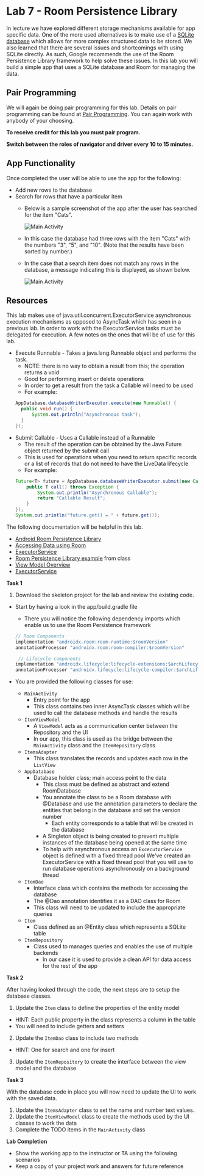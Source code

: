 # Lab 7 - Room Persistence Library

In lecture we have explored different storage mechanisms available for app specific data.  One of the more used alternatives is to make use of a [SQLite database](https://www.sqlite.org/) which allows for more complex structured data to be stored.  We also learned that there are several issues and shortcomings with using SQLite directly.  As such, Google recommends the use of the Room Persistence Library framework to help solve these issues.  In this lab you will build a simple app that uses a SQLite database and Room for managing the data.

## Pair Programming

We will again be doing pair programming for this lab.  Details on pair programming can be found at [Pair Programming](../docs/PAIR_PROGRAMMING.md).  You can again work with anybody of your choosing.

**To receive credit for this lab you must pair program.**

**Switch between the roles of navigator and driver every 10 to 15
minutes.**

## App Functionality

Once completed the user will be able to use the app for the following:
* Add new rows to the database
* Search for rows that have a particular item
  * Below is a sample screenshot of the app after the user has searched for the item "Cats".

    ![Main Activity](../screenshots/Lab7/RoomPersistence_results_found.png)

  * In this case the database had three rows with the item "Cats" with the numbers "3", "5", and "10". (Note that the results have been sorted by number.)

  * In the case that a search item does not match any rows in the database, a message indicating this is displayed, as shown below.

    ![Main Activity](../screenshots/Lab7/RoomPersistence_no_results.png)


## Resources

This lab makes use of java.util.concurrent.ExecutorService asynchronous execution mechanisms as opposed to AsyncTask which has seen in a previous lab.  In order to work with the ExecutorService tasks must be delegated for execution.  A few notes on the ones that will be of use for this lab.

* Execute Runnable - Takes a java.lang.Runnable object and performs the task.
  * NOTE: there is no way to obtain a result from this; the operation returns a void
  * Good for performing insert or delete operations
  * In order to get a result from the task a Callable will need to be used
  * For example:
  ```java
  AppDatabase.databaseWriterExecutor.execute(new Runnable() {
    public void run() {
        System.out.println("Asynchronous task");
    }
  });
  ```
* Submit Callable - Uses a Callable instead of a Runnable
  * The result of the operation can be obtained by the Java Future object returned by the submit call
  * This is used for operations when you need to return specific records or a list of records that do not need to have the LiveData lifecycle
  * For example:
  ```java
  Future<T> future = AppDatabase.databaseWriterExecutor.submit(new Callable<T>(){
      public T call() throws Exception {
          System.out.println("Asynchronous Callable");
          return "Callable Result";
      }
  });
  System.out.println("future.get() = " + future.get());
  ```

The following documentation will be helpful in this lab.

* [Android Room Persistence Library](https://developer.android.com/training/data-storage/room)
* [Accessing Data using Room](https://developer.android.com/training/data-storage/room/accessing-data)
* [ExecutorService](https://developer.android.com/reference/java/util/concurrent/ExecutorService)
* [Room Persistence Library example](https://github.com/hpowell20/cs2063-winter-2020-examples/tree/master/Lecture7/RoomPersistenceLibraryDemo) from class
* [View Model Overview](https://developer.android.com/topic/libraries/architecture/viewmodel)
* [ExecutorService](https://developer.android.com/reference/java/util/concurrent/ExecutorService)


**Task 1**

1. Download the skeleton project for the lab and review the existing code.

  * Start by having a look in the app/build.gradle file
    * There you will notice the following dependency imports which enable us to use the Room Persistence framework
    ```java
    // Room Components
    implementation "androidx.room:room-runtime:$roomVersion"
    annotationProcessor "androidx.room:room-compiler:$roomVersion"
    ```
    ```java
     // Lifecycle components
    implementation "androidx.lifecycle:lifecycle-extensions:$archLifecycleVersion"
    annotationProcessor "androidx.lifecycle:lifecycle-compiler:$archLifecycleVersion"
    ```

  * You are provided the following classes for use:
    * `MainActivity`
      * Entry point for the app
      * This class contains two inner AsyncTask classes which will be used to call the database methods and handle the results
    * `ItemViewModel`
      * A `ViewModel` acts as a communication center between the Repository and the UI
      * In our app, this class is used as the bridge between the `MainActivity` class and the `ItemRepository` class
    * `ItemsAdapter`
      * This class translates the records and updates each row in the `ListView`
    * `AppDatabase`
      * Database holder class; main access point to the data
        * This class must be defined as abstract and extend RoomDatabase
        * You annotate the class to be a Room database with @Database and use the annotation parameters to declare the entities that belong in the database and set the version number
          * Each entity corresponds to a table that will be created in the database
        * A Singleton object is being created to prevent multiple instances of the database being opened at the same time
        * To help with asynchronous access an `ExcecutorService` object is defined with a fixed thread pool
        We've created an ExecutorService with a fixed thread pool that you will use to run database operations asynchronously on a background thread
    * `ItemDao`
      * Interface class which contains the methods for accessing the database
      * The @Dao annotation identifies it as a DAO class for Room
      * This class will need to be updated to include the appropriate queries
    * `Item`
      * Class defined as an @Entity class which represents a SQLite table
    * `ItemRepository`
      * Class used to manages queries and enables the use of multiple backends
        * In our case it is used to provide a clean API for data access for the rest of the app

**Task 2**

After having looked through the code, the next steps are to setup the database classes.

1. Update the `Item` class to define the properties of the entity model
  * HINT: Each public property in the class represents a column in the table
  * You will need to include getters and setters
2. Update the `ItemDao` class to include two methods
  * HINT: One for search and one for insert
3. Update the `ItemRepository` to create the interface between the view model and the database

**Task 3**

With the database code in place you will now need to update the UI to work with the saved data.

1. Update the `ItemsAdapter` class to set the name and number text values.
2. Update the `ItemViewModel` class to create the methods used by the UI classes to work the data
3. Complete the TODO items in the `MainActivity` class

**Lab Completion**

* Show the working app to the instructor or TA using the following scenarios
* Keep a copy of your project work and answers for future reference

